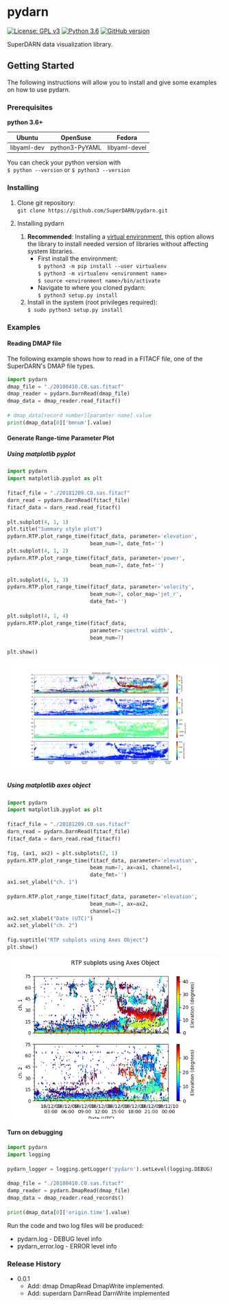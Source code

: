 # pydarn
[![License: GPL v3](https://img.shields.io/badge/License-GPLv3-blue.svg)](https://www.gnu.org/licenses/gpl-3.0) [![Python 3.6](https://img.shields.io/badge/python-3.6-blue.svg)](https://www.python.org/downloads/release/python-360/) [![GitHub version](https://badge.fury.io/gh/boennemann%2Fbadges.svg)](http://badge.fury.io/gh/boennemann%2Fbadges)

SuperDARN data visualization library. 

## Getting Started 

The following instructions will allow you to install and give some examples on how to use pydarn. 

### Prerequisites

**python 3.6+**

| Ubuntu      | OpenSuse       | Fedora        |
| ----------- | -------------- | ------------- |
| libyaml-dev | python3-PyYAML | libyaml-devel |

You can check your python version with  
`$ python --version` or 
`$ python3 --version`
### Installing 

1. Clone git repository:   
   `git clone https://github.com/SuperDARN/pydarn.git`

2. Installing pydarn  
    1. **Recommended**: Installing a [virtual environment](https://packaging.python.org/guides/installing-using-pip-and-virtualenv/), this option allows the library to install needed version of libraries without affecting system libraries.  
        * First install the environment:  
      `$ python3 -m pip install --user virtualenv`  
      `$ python3 -m virtualenv <environment name>`  
		  `$ source <environment name>/bin/activate`
        * Navigate to where you cloned pydarn:  
		  `$ python3 setup.py install`
    2. Install in the system (root privileges required):  
		   `$ sudo python3 setup.py install`

### Examples

#### Reading DMAP file 
The following example shows how to read in a FITACF file, one of the SuperDARN's DMAP file types. 

```python
import pydarn
dmap_file = "./20180410.C0.sas.fitacf"
dmap_reader = pydarn.DarnRead(dmap_file)
dmap_data = dmap_reader.read_fitacf() 

# dmap_data[record number][paramter name].value
print(dmap_data[0]['bmnum'].value) 
```

#### Generate Range-time Parameter Plot

##### Using matplotlib pyplot

```python
import pydarn
import matplotlib.pyplot as plt

fitacf_file = "./20181209.C0.sas.fitacf"
darn_read = pydarn.DarnRead(fitacf_file)
fitacf_data = darn_read.read_fitacf()

plt.subplot(4, 1, 1)
plt.title("Summary style plot")
pydarn.RTP.plot_range_time(fitacf_data, parameter='elevation',
                           beam_num=7, date_fmt='')
plt.subplot(4, 1, 2)
pydarn.RTP.plot_range_time(fitacf_data, parameter='power',
                           beam_num=7, date_fmt='')

plt.subplot(4, 1, 3)
pydarn.RTP.plot_range_time(fitacf_data, parameter='velocity',
                           beam_num=7, color_map='jet_r',
                           date_fmt='')

plt.subplot(4, 1, 4)
pydarn.RTP.plot_range_time(fitacf_data,
                           parameter='spectral width',
                           beam_num=7)

plt.show()
```
![pyDARN rang-time plot us](./pydarn_range_time_plots.png)

##### Using matplotlib axes object

```python
import pydarn
import matplotlib.pyplot as plt

fitacf_file = "./20181209.C0.sas.fitacf"
darn_read = pydarn.DarnRead(fitacf_file)
fitacf_data = darn_read.read_fitacf()

fig, (ax1, ax2) = plt.subplots(2, 1)
pydarn.RTP.plot_range_time(fitacf_data, parameter='elevation',
                           beam_num=7, ax=ax1, channel=1,
                           date_fmt='')
ax1.set_ylabel("ch. 1")

pydarn.RTP.plot_range_time(fitacf_data, parameter='elevation',
                           beam_num=7, ax=ax2,
                           channel=2)
ax2.set_xlabel("Date (UTC)")
ax2.set_ylabel("ch. 2")

fig.suptitle("RTP subplots using Axes Object")
plt.show()
```
![pyDARN rang-time plot using Axes object](./pydarn_axes_range_time_plot.png)

#### Turn on debugging 

```python
import pydarn
import logging

pydarn_logger = logging.getLogger('pydarn').setLevel(logging.DEBUG)

dmap_file = "./20180410.C0.sas.fitacf"
damp_reader = pydarn.DmapRead(dmap_file)
dmap_data = dmap_reader.read_records() 

print(dmap_data[0]['origin.time'].value) 
```
Run the code and two log files will be produced:
  * pydarn.log - DEBUG level info 
  * pydarn_error.log - ERROR level info

### Release History 

  * 0.0.1 
    * Add: dmap DmapRead DmapWrite implemented.
    * Add: superdarn DarnRead DarnWrite implemented
